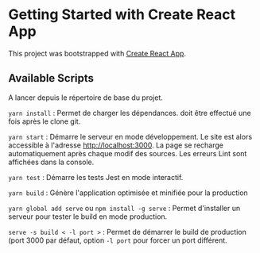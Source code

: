 # Getting Started with Create React App

This project was bootstrapped with [Create React App](https://github.com/facebook/create-react-app).

## Available Scripts

A lancer depuis le répertoire de base du projet.

 `yarn install` : Permet de charger les dépendances. doit être effectué une fois après le clone git.

 `yarn start` : Démarre le serveur en mode développement. Le site est alors accessible à l'adresse [http://localhost:3000](http://localhost:3000). La page se recharge automatiquement après chaque modif des sources. Les erreurs Lint sont affichées dans la console.

`yarn test` : Démarre les tests Jest en mode interactif.

`yarn build` : Génère l'application optimisée et minifiée pour la production

`yarn global add serve` ou `npm install -g serve` : Permet d'installer un serveur pour tester le build en mode production.

`serve -s build < -l port >` : Permet de démarrer le build de production (port 3000 par défaut, option `-l port` pour forcer un port différent.

